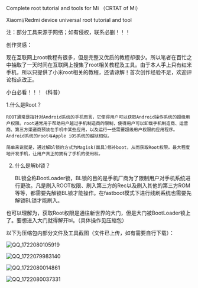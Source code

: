 Complete root tutorial and tools for Mi  （CRTAT of Mi）

Xiaomi/Redmi device universal root tutorial and tool



注：部分工具来源于网络；如有侵权，联系必删！！！

创作灵感：

现在互联网上root教程有很多，但是完整又优质的教程却很少。所以笔者在百忙之中抽取了一天时间在互联网上搜集了root相关教程及工具。由于本人手上只有红米手机，所以只提供了小米root相关的教程，还请谅解！首次创作经验不足，欢迎评论指点改正。

小白必看！！！（科普）

1.什么是Root？

    ROOT通常是指针对Android系统的手机而言，它使得用户可以获取Android操作系统的超级用户权限。root通常用于帮助用户越过手机制造商的限制，使得用户可以卸载手机制造商、运营商、第三方渠道商预装在手机中某些应用，以及运行一些需要超级用户权限的应用程序。Android系统的root与Apple iOS系统的越狱相似。

    简单来说就是，通过解bl锁的方式为Magisk(面具)修补boot，从而获取Root权限。最大程度地开发手机，让用户真正的拥有了手机的使用权。

2. 什么是解bl锁？

   BL锁全称BootLoader锁，BL锁的目的是手机厂商为了限制用户对手机系统进行更改。凡是刷入ROOT权限、刷入第三方的Rec以及刷入其他的第三方ROM等等，都需要先解锁BL锁才能操作。在fastboot模式下进行线刷系统也需要先解锁BL锁才能刷入。

  也可以理解为，获取Root权限是通往新世界的大门，但是大门被BootLoader锁上了。要想进入大门就得解开bl。（具体操作见压缩包）

  以下为压缩包内部分文件及工具截图（文件已上传，如有需要自行下载）：


  ![QQ_1722080105919](https://github.com/user-attachments/assets/767a88a9-9fb5-44f0-9383-a49146a479f2)

  ![QQ_1722079983140](https://github.com/user-attachments/assets/cdf10b18-26e5-4c10-946b-a0bbef1a8bf9)
  
  ![QQ_1722080014861](https://github.com/user-attachments/assets/c582a6f4-02f1-463b-9c60-332db5a8670b)
  
  ![QQ_1722080037331](https://github.com/user-attachments/assets/8720ff1c-1953-4306-9bf9-a15d36c153b9)

  


